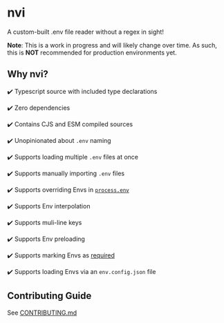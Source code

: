 # nvi
A custom-built .env file reader without a regex in sight!

**Note**: This is a work in progress and will likely change over time. As such, this is **NOT** recommended for production environments yet.

## Why nvi?

✔️ Typescript source with included type declarations

✔️ Zero dependencies

✔️ Contains CJS and ESM compiled sources

✔️ Unopinionated about `.env` naming

✔️ Supports loading multiple `.env` files at once

✔️ Supports manually importing `.env` files

✔️ Supports overriding Envs in [`process.env`](https://nodejs.org/docs/latest/api/process.html#process_process_env)

✔️ Supports Env interpolation

✔️ Supports muli-line keys

✔️ Supports Env preloading

✔️ Supports marking Envs as [required](#config-required)

✔️ Supports loading Envs via an `env.config.json` file


## Contributing Guide

See [CONTRIBUTING.md](CONTRIBUTING.md)

